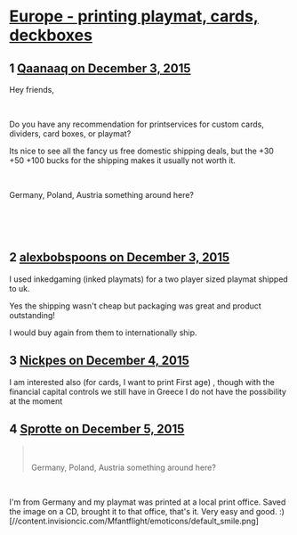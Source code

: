 # [Europe - printing playmat, cards, deckboxes](https://community.fantasyflightgames.com/topic/194910-europe-printing-playmat-cards-deckboxes/)

## 1 [Qaanaaq on December 3, 2015](https://community.fantasyflightgames.com/topic/194910-europe-printing-playmat-cards-deckboxes/?do=findComment&comment=1917252)

Hey friends, 

 

Do you have any recommendation for printservices for custom cards, dividers, card boxes, or playmat? 

Its nice to see all the fancy us free domestic shipping deals, but the +30 +50 +100 bucks for the shipping makes it usually not worth it.  

 

Germany, Poland, Austria something around here?

 

 

## 2 [alexbobspoons on December 3, 2015](https://community.fantasyflightgames.com/topic/194910-europe-printing-playmat-cards-deckboxes/?do=findComment&comment=1917893)

I used inkedgaming (inked playmats) for a two player sized playmat shipped to uk.

Yes the shipping wasn't cheap but packaging was great and product outstanding!

I would buy again from them to internationally ship.

## 3 [Nickpes on December 4, 2015](https://community.fantasyflightgames.com/topic/194910-europe-printing-playmat-cards-deckboxes/?do=findComment&comment=1918216)

I am interested also (for cards, I want to print First age) , though with the financial capital controls we still have in Greece I do not have the possibility at the moment

## 4 [Sprotte on December 5, 2015](https://community.fantasyflightgames.com/topic/194910-europe-printing-playmat-cards-deckboxes/?do=findComment&comment=1919580)

>  
> 
> Germany, Poland, Austria something around here?

 

I'm from Germany and my playmat was printed at a local print office. Saved the image on a CD, brought it to that office, that's it. Very easy and good. :) [//content.invisioncic.com/Mfantflight/emoticons/default_smile.png]

